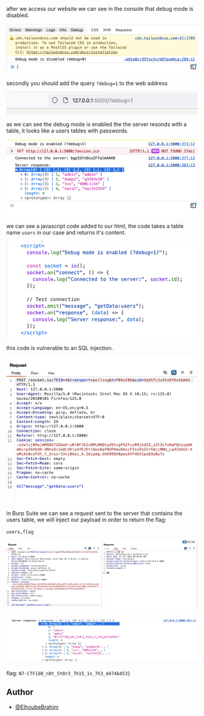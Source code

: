 

after we access our website we can see in the console that debug mode is disabled.

![1.png](images%2F1.png)

secondly you should add the query ``?debug=1`` to the web address

![2.png](images%2F2.png)

as we can see the debug mode is enabled the the server resonds with a table, it looks like a users tables with passwords.

![3.png](images%2F3.png)

we  can see a javascript code added to our html, the code takes a table name ``users`` in our case and returns it's content.

![4.png](images%2F4.png)

this code is vulnerable to an SQL injection.

![5.png](images%2F5.png)

in Burp Suite we can see a request sent to the server that contains the users table, we will inject our payload in order to return the flag:

``
users,flag
``

![6.png](images%2F6.png)

![7.png](images%2F7.png)

flag:
``
N7-CTF{d0_n0t_5t0r3_7h15_1n_7h3_d474b453}
``

## Author

- [@ElhoubeBrahim](https://github.com/ElhoubeBrahim)
